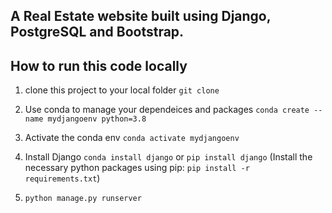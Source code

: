 ## A Real Estate website built using Django, PostgreSQL and Bootstrap.

## How to run this code locally

1. clone this project to your local folder `git clone `

2. Use conda to manage your dependeices and packages `conda create --name mydjangoenv python=3.8`

3. Activate the conda env `conda activate mydjangoenv`

4. Install Django `conda install django` or `pip install django`
   (Install the necessary python packages using pip:
   `pip install -r requirements.txt`)

5. `python manage.py runserver`
